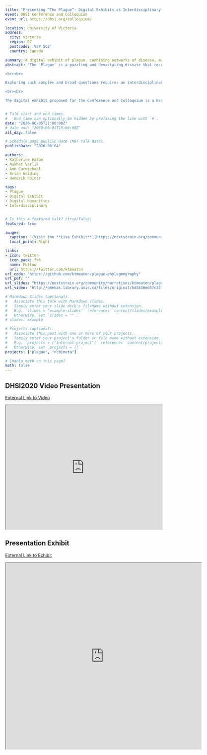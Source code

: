 ```yaml
---
title: "Presenting “The Plague”: Digital Exhibits as Interdisciplinary Method"
event: DHSI Conference and Colloquium
event_url: https://dhsi.org/colloquium/

location: University of Victoria
address:
  city: Victoria
  region: BC
  postcode: 'V8P 5C2'
  country: Canada

summary: A digital exhibit of plague, combining networks of disease, maps, and narrative text.
abstract: "The 'Plague' is a puzzling and devastating disease that re-emerges throughout history, resulting in extensive mortality and societal upheaval. Given plague’s expansive impact, from the Black Death (14th century) to the Madagascar Plague Outbreak (2017), this disease frequently brings together researchers from disparate disciplines. However, amongst the nuances of disciplines emerges a fascination and convergence around the questions of where, when, and why this disease appears, as well as how the people were affected and coped. Some outstanding questions, and thus exciting avenues of research, include: Where did the medieval plagues originate? When might modern plague foci re-activate? Why is Europe one of the few places where plague no longer exists? And finally, how does a city respond to losing 50% of its population?

<br><br>

Exploring such complex and broad questions requires an interdisciplinary approach that draws upon the collective expertise of researchers from the humanities and sciences. With such unique intersections of theory and method, comes a need for a similarly unique process of sharing and synthesizing research. Digital Humanities methods, particularly the creation of digital exhibits, promises an opportunity to not only publish in more accessible formats, but to explore new ways of conducting collaborative research.

<br><br>

The digital exhibit proposed for the Conference and Colloquium is a NextStrain Narrative. This digital narrative, similar to the StoryMap format, weaves together diverse datasets to drive interactive storytelling. A NextStrain Narrative presents epidemiological data connecting outbreaks (evolutionary trees) alongside maps, timelines, and text descriptions. Specifically, this proposed exhibit presents new interpretations of DNA evidence recovered from plague outbreaks, both past and present. The interactive nature of the exhibit encourages “play” and exploration, inviting new questions to be asked as viewers might, for example, search for spatial and temporal patterns in maps. The ability to simultaneously visualize data generated from different disciplines is a crucial development, as diverse theories are more easily drawn upon to interpret the evidence. It is therefore the intent of this digital demonstration to 1) highlight the work done thus far and seek feedback, and 2) to offer meaningful commentary on the role of digital exhibits not just as scholarly product, but as method in interdisciplinary research."


# Talk start and end times.
#   End time can optionally be hidden by prefixing the line with `#`.
date: "2020-06-05T21:00:00Z"
# date_end: "2030-06-01T15:00:00Z"
all_day: false

# Schedule page publish date (NOT talk date).
publishDate: "2020-06-04"

authors:
- Katherine Eaton
- Nukhet Varlik
- Ann Carmichael
- Brian Golding
- Hendrik Poinar

tags:
- Plague
- Digital Exhibit
- Digital Humanities
- Interdisciplinary


# Is this a featured talk? (true/false)
featured: true

image:
  caption: '[Visit the **Live Exhibit**](https://nextstrain.org/community/narratives/ktmeaton/plague-phylogeography/DHSI2020Remote)'
  focal_point: Right

links:
- icon: twitter
  icon_pack: fab
  name: Follow
  url: https://twitter.com/ktmeaton
url_code: "https://github.com/ktmeaton/plague-phylogeography"
url_pdf: ""
url_slides: "https://nextstrain.org/community/narratives/ktmeaton/plague-phylogeography/DHSI2020Remote"
url_video: "http://omekas.library.uvic.ca/files/original/bd5516ed57c38f589a6054df32e9aafcdfb1aeb9.mp4"

# Markdown Slides (optional).
#   Associate this talk with Markdown slides.
#   Simply enter your slide deck's filename without extension.
#   E.g. `slides = "example-slides"` references `content/slides/example-slides.md`.
#   Otherwise, set `slides = ""`.
# slides: example

# Projects (optional).
#   Associate this post with one or more of your projects.
#   Simply enter your project's folder or file name without extension.
#   E.g. `projects = ["internal-project"]` references `content/project/deep-learning/index.md`.
#   Otherwise, set `projects = []`.
projects: ["plague", "ncbimeta"]

# Enable math on this page?
math: false
---
```


## DHSI2020 Video Presentation
[External Link to Video](https://omekas.library.uvic.ca/files/original/bd5516ed57c38f589a6054df32e9aafcdfb1aeb9.mp4)

<iframe src="https://omekas.library.uvic.ca/files/original/bd5516ed57c38f589a6054df32e9aafcdfb1aeb9.mp4" <="" iframe="" width="100%" height="400px" frameborder="1" allowfullscreen></iframe>

## Presentation Exhibit

[External Link to Exhibit](https://nextstrain.org/community/narratives/ktmeaton/plague-phylogeography/plagueSCDS2020Remote)

<iframe src="https://nextstrain.org/community/narratives/ktmeaton/plague-phylogeography/plagueSCDS2020Remote" <="" iframe="" width="125%" height="600px" frameborder="1"></iframe>
